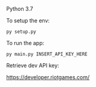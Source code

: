 Python 3.7

To setup the env:
```
py setup.py
```

To run the app:
```
py main.py INSERT_API_KEY_HERE
```
Retrieve dev API key: 

https://developer.riotgames.com/
